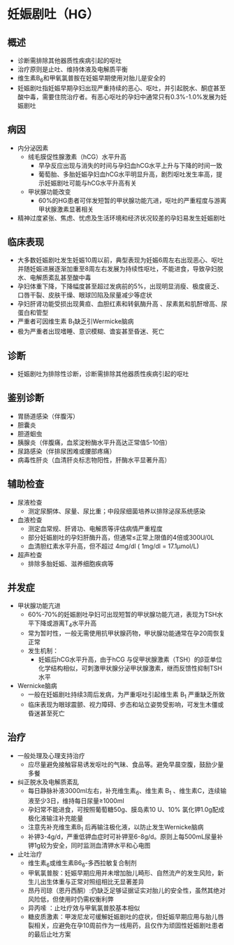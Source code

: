 # 妊娠剧吐（HG）
## 概述
- 诊断需排除其他器质性疾病引起的呕吐
- 治疗原则是止吐、维持体液及电解质平衡
- 维生素B<sub>6</sub>和甲氧氯普胺在妊娠早期使用对胎儿是安全的
- 妊娠剧吐指妊娠早期孕妇出现严重持续的恶心、呕吐，并引起脱水、酮症甚至酸中毒，需要住院治疗者。有恶心呕吐的孕妇中通常只有0.3%-1.0%发展为妊娠剧吐
## 病因
- 内分泌因素
  - 绒毛膜促性腺激素（hCG）水平升高
    - 早孕反应出现与消失的时间与孕妇血hCG水平上升与下降的时间一致
    - 葡萄胎、多胎妊娠孕妇血hCG水平明显升高，剧烈呕吐发生率高，提示妊娠剧吐可能与hCG水平升高有关
  - 甲状腺功能改变
    - 60%的HG患者可伴发短暂的甲状腺功能亢进，呕吐的严重程度与游离甲状腺激素显著相关
- 精神过度紧张、焦虑、忧虑及生活环境和经济状况较差的孕妇易发生妊娠剧吐
## 临床表现
- 大多数妊娠剧吐发生妊娠10周以前，典型表现为妊娠6周左右出现恶心、呕吐并随妊娠进展逐渐加重至8周左右发展为持续性呕吐，不能进食，导致孕妇脱水、电解质紊乱甚至酸中毒
- 孕妇体重下降，下降幅度甚至超过发病前的5%，出现明显消瘦、极度疲乏、口唇干裂、皮肤干燥、眼球凹陷及尿量减少等症状
- 孕妇肝肾功能受损出现黄疸、血胆红素和转氨酶升高 、尿素氮和肌酐增高、尿蛋白和管型
- 严重者可因维生素 B<sub>1</sub>缺乏引Wermicke脑病
- 极为严重者出现嗜睡、意识模糊、谵妄甚至昏迷、死亡
## 诊断
- 妊娠剧吐为排除性诊断，诊断需排除其他器质性疾病引起的呕吐
## 鉴别诊断
- 胃肠道感染（伴腹泻）
- 胆囊炎
- 胆道蛔虫
- 胰腺炎（伴腹痛，血浆淀粉酶水平升高达正常值5-10倍）
- 尿路感染（伴排尿困难或腰部疼痛）
- 病毒性肝炎（血清肝炎标志物阳性，肝酶水平显著升高）
## 辅助检查
- 尿液检查
  - 测定尿酮体、尿量、尿比重；中段尿细菌培养以排除泌尿系统感染
- 血液检查
  - 测定血常规、肝肾功、电解质等评估病情严重程度
  - 部分妊娠剧吐的孕妇肝酶升高，但通常≤正常上限值的4倍或300U/0L 
  - 血清胆红素水平升高，但不超过 4mg/dl ( 1mg/dl = 17.1μmol/L)
- 超声检查
  - 排除多胎妊娠、滋养细胞疾病等
## 并发症
- 甲状腺功能亢进
  - 60%-70%的妊娠剧吐孕妇可出现短暂的甲状腺功能亢进，表现为TSH水平下降或游离T<sub>4</sub>水平升高
  - 常为暂时性，一般无需使用抗甲状腺药物，甲状腺功能通常在孕20周恢复正常
  - 发生机制：
    - 妊娠后hCG水平升高，由于hCG 与促甲状腺激素（TSH）的β亚单位化学结构相似，可刺激甲状腺分泌甲状腺激素，继而反馈性抑制TSH水平
- Wernicke脑病
  - 一般在妊娠剧吐持续3周后发病，为严重呕吐引起维生素 B<sub>1</sub> 严重缺乏所致
  - 临床表现为眼球震颤、视力障碍、步态和站立姿势受影响，可发生木僵或昏迷甚至死亡
## 治疗
- 一般处理及心理支持治疗
  - 应尽量避免接触容易诱发呕吐的气昧、食品等。避免早晨空腹，鼓励少量多餐
- 纠正脱水及电解质紊乱
  - 每日静脉补液3000ml左右，补充维生素<sub>6</sub>、维生素 B<sub>1</sub> 、维生素C，连续输液至少3日，维持每日尿量≥1000ml
  - 孕妇常不能进食，可按照葡萄糖50g、膜岛素10 U、10% 氯化钾1.0g配成极化液输注补充能量
  - 注意先补充维生素B<sub>1</sub> 后再输注极化液，以防止发生Wernicke脑病
  - 补钾3-4g/d，严重低钾血症时可补钾至6-8g/d。原则上每500mL尿量补钾1g较为安全，同时监测血清钾水平和心电图
- 止吐治疗 
  - 维生素<sub>6</sub>或维生素B6<sub>6</sub>-多西拉敏复合制剂
  - 甲氧氯普胺：妊娠早期应用并未增加胎儿畸形、自然流产的发生风险，新生儿出生体重与正常对照组相比无显著差异
  - 昂丹司琼（恩丹西酮）:仍缺乏足够证据证实对胎儿的安全性，虽然其绝对风险低，但使用时仍需权衡利弊
  - 异丙嗦 ：止吐疗效与甲氧氯普胶基本相似
  - 糖皮质激素：甲泼尼龙可缓解妊娠剧吐的症状，但妊娠早期应用与胎儿唇裂相关，应避免在孕10周前作为一线用药，且仅作为顽固性妊娠剧吐患者的最后止吐方案
